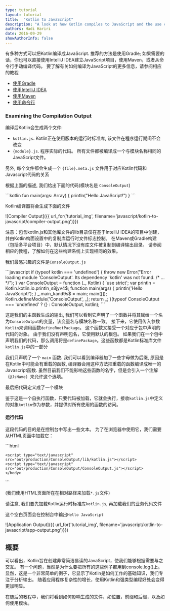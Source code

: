 ```yaml
---
type: tutorial
layout: tutorial
title:  "Kotlin to JavaScript"
description: "A look at how Kotlin compiles to JavaScript and the use cases for that."
authors: Hadi Hariri 
date: 2016-09-29
showAuthorInfo: false
---
```


有多种方式可以把Kotlin编译成JavaScript.
推荐的方法是使用Gradle; 如果需要的话，你也可以直接使用IntelliJ IDEA建立JavaScript项目，使用Maven，或者从命令行手动编译代码。
要了解有关如何编译为JavaScript的更多信息，请参阅相应的教程
 
* [使用Gradle](../getting-started-gradle/getting-started-with-gradle.html)
* [使用IntelliJ IDEA](../getting-started-idea/getting-started-with-intellij-idea.html)
* [使用Maven](../getting-started-maven/getting-started-with-maven.html)
* [使用命令行](../getting-started-command-line/command-line-library-js.html)


### Examining the Compilation Output

编译后Kotlin会生成两个文件:

* `kotlin.js`. Kotlin正在使用版本的运行时标准库, 该文件在程序运行期间不会改变
* `{module}.js`. 程序实际的代码。 所有文件都被编译成一个与模块名称相同的JavaScript文件。

另外, 每个文件都会生成一个 `{file}.meta.js` 文件用于对应Kotlin代码和Javascript代码的关系

根据上面的描述, 我们给出下面的代码(模块名是 `ConsoleOutput`)

<div class="sample" markdown="1" data-target-platform="js" theme="idea">
```kotlin
fun main(args: Array<String>) {
    println("Hello JavaScript!")
}
```
</div>

Kotlin编译器将会生成下面的文件


   ![Compiler Output]({{ url_for('tutorial_img', filename='javascript/kotlin-to-javascript/compiler-output.png')}})
   
注意：包含kotlin.js和其他库文件的lib目录仅在基于IntelliJ IDEA的项目中创建，并由Kotlin构面设置中的复制库运行时文件标志控制。 在Maven或Gradle构建（包括多平台项目）中，默认情况下没有库文件被复制到编译输出目录。 请参阅相应的教程，了解如何在这些构建系统上实现相同的效果。

我们最感兴趣的文件是`ConsoleOutput.js`

<div class="sample" markdown="1" theme="idea" mode="js">
```javascript
if (typeof kotlin === 'undefined') {
  throw new Error("Error loading module 'ConsoleOutput'. Its dependency 'kotlin' was not found. /* ... */");
}
var ConsoleOutput = function (_, Kotlin) {
  'use strict';
  var println = Kotlin.kotlin.io.println_s8jyv4$;
  function main(args) {
    println('Hello JavaScript!');
  }
  _.main_kand9s$ = main;
  main([]);
  Kotlin.defineModule('ConsoleOutput', _);
  return _;
}(typeof ConsoleOutput === 'undefined' ? {} : ConsoleOutput, kotlin);
```
</div>

这是我们的主函数生成的输出, 我们可以看到它声明了一个函数并将其赋给一个名为`ConsoleOutput`的变量，该变量名与模块名称一致。
接下来，它使用传入参数`Kotlin`来调用函数`defineRootPackage`。 这个函数又接受一个对应于包中声明的代码的对象。 由于我们没有声明包名，它使用默认的根包。 如果我们在一个包中声明我们的代码，那么调用将是`definePackage`。这些函数都是Kotlin标准库文件`kotlin.js`中的一部分
 
我们只声明了一个 `main` 函数. 我们可以看到编译器加了一些字母做为后缀, 原因是在Kotlin中可能会有重载的函数, 编译器会用这种方法把重载的函数编译成唯一的Javascript函数. 虽然目前我们不能影响这些函数的名字，但是会引入一个注解（`@JsName`）来允许这个选项。

最后把代码定义成了一个模块

鉴于这是一个自执行函数，只要代码被加载，它就会执行，接收`kotlin.js`中定义的对象`kotlin`作为参数，并提供对所有使用的函数的访问。

#### 运行代码

这段代码的目的是在控制台中写出一些文本。 为了在浏览器中使用它，我们需要从HTML页面中加载它：

<div class="sample" markdown="1" theme="idea" mode="xml" auto-indent="false">
```html
<!DOCTYPE html>
<html lang="en">
    <head>
        <meta charset="UTF-8">
        <title>Console Output</title>
    </head>
    <body>

    <script type="text/javascript" src="out/production/ConsoleOutput/lib/kotlin.js"></script>
    <script type="text/javascript" src="out/production/ConsoleOutput/ConsoleOutput.js"></script>
    </body>
</html>
```
</div>

(我们使用HTML页面所在在相对路径来加载`*.js`文件)

请注意, 我们要先加载Kotlin运行时标准库`kotlin.js`, 再加载我们的业务代码文件

这个空白页面会在控制台中输出`Hello JavaScript`

   ![Application Output]({{ url_for('tutorial_img', filename='javascript/kotlin-to-javascript/app-output.png')}})



## 概要

可以看出，Kotlin旨在创建非常简洁易读的JavaScript，使我们能够根据需要与之交互。 有一个问题，当然是为什么要把所有的这些例子都用到console.log()上。 显然，这是一个非常简单的例子，它显示了Kotlin是如何工作的基础知识，我们专注于分析输出。 随着应用程序复杂性的增长，使用Kotlin和强类型编程好处会变得更加明显。

在随后的教程中，我们将看到如何影响生成的文件，如位置，前缀和后缀，以及如何使用模块。
